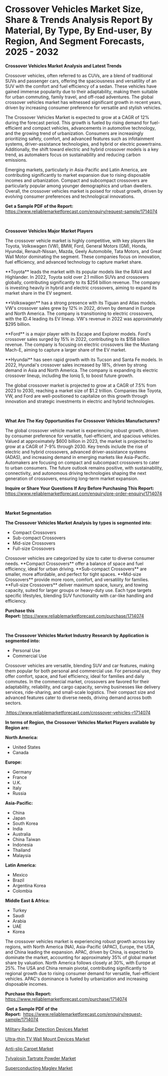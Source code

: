 <p><h1>Crossover Vehicles Market Size, Share & Trends Analysis Report By Material, By Type, By End-user, By Region, And Segment Forecasts, 2025 - 2032</h1></p><p><strong>Crossover Vehicles Market Analysis and Latest Trends</strong></p>
<p><p>Crossover vehicles, often referred to as CUVs, are a blend of traditional SUVs and passenger cars, offering the spaciousness and versatility of an SUV with the comfort and fuel efficiency of a sedan. These vehicles have gained immense popularity due to their adaptability, making them suitable for urban commuting, family travel, and off-road adventures. The global crossover vehicles market has witnessed significant growth in recent years, driven by increasing consumer preference for versatile and stylish vehicles.</p><p>The Crossover Vehicles Market is expected to grow at a CAGR of 12% during the forecast period. This growth is fueled by rising demand for fuel-efficient and compact vehicles, advancements in automotive technology, and the growing trend of urbanization. Consumers are increasingly prioritizing safety, comfort, and advanced features such as infotainment systems, driver-assistance technologies, and hybrid or electric powertrains. Additionally, the shift toward electric and hybrid crossover models is a key trend, as automakers focus on sustainability and reducing carbon emissions.</p><p>Emerging markets, particularly in Asia-Pacific and Latin America, are contributing significantly to market expansion due to rising disposable incomes and urbanization. Compact and subcompact crossovers are particularly popular among younger demographics and urban dwellers. Overall, the crossover vehicles market is poised for robust growth, driven by evolving consumer preferences and technological innovations.</p></p>
<p><strong>Get a Sample PDF of the Report:&nbsp;</strong> <a href="https://www.reliablemarketforecast.com/enquiry/request-sample/1714074?utm_campaign=1875&utm_medium=2&utm_source=Github&utm_content=ia&utm_term=21012025&utm_id=crossover-vehicles">https://www.reliablemarketforecast.com/enquiry/request-sample/1714074</a></p>
<p>&nbsp;</p>
<p><strong>Crossover Vehicles Major Market Players</strong></p>
<p><p>The crossover vehicle market is highly competitive, with key players like Toyota, Volkswagen (VW), BMW, Ford, General Motors (GM), Honda, Hyundai, Renault-Nissan, Mazda, Geely Automobile, Tata Motors, and Great Wall Motor dominating the segment. These companies focus on innovation, fuel efficiency, and advanced technology to capture market share.</p><p>**Toyota** leads the market with its popular models like the RAV4 and Highlander. In 2022, Toyota sold over 2.1 million SUVs and crossovers globally, contributing significantly to its $256 billion revenue. The company is investing heavily in hybrid and electric crossovers, aiming to expand its market share in the EV segment.</p><p>**Volkswagen** has a strong presence with its Tiguan and Atlas models. VW's crossover sales grew by 12% in 2022, driven by demand in Europe and North America. The company is transitioning to electric crossovers, with the ID.4 leading its EV lineup. VW's revenue in 2022 was approximately $295 billion.</p><p>**Ford** is a major player with its Escape and Explorer models. Ford's crossover sales surged by 15% in 2022, contributing to its $158 billion revenue. The company is focusing on electric crossovers like the Mustang Mach-E, aiming to capture a larger share of the EV market.</p><p>**Hyundai** has seen rapid growth with its Tucson and Santa Fe models. In 2022, Hyundai's crossover sales increased by 18%, driven by strong demand in Asia and North America. The company is expanding its electric crossover lineup, including the Ioniq 5, to boost future growth.</p><p>The global crossover market is projected to grow at a CAGR of 7.5% from 2023 to 2030, reaching a market size of $1.2 trillion. Companies like Toyota, VW, and Ford are well-positioned to capitalize on this growth through innovation and strategic investments in electric and hybrid technologies.</p></p>
<p>&nbsp;</p>
<p><strong>What Are The Key Opportunities For Crossover Vehicles Manufacturers?</strong></p>
<p><p>The global crossover vehicle market is experiencing robust growth, driven by consumer preference for versatile, fuel-efficient, and spacious vehicles. Valued at approximately $600 billion in 2023, the market is projected to grow at a CAGR of 7-9% through 2030. Key trends include the rise of electric and hybrid crossovers, advanced driver-assistance systems (ADAS), and increasing demand in emerging markets like Asia-Pacific. Automakers are focusing on compact and subcompact crossovers to cater to urban consumers. The future outlook remains positive, with sustainability, connectivity, and autonomous driving technologies shaping the next generation of crossovers, ensuring long-term market expansion.</p></p>
<p><strong>Inquire or Share Your Questions If Any Before Purchasing This Report:</strong> <a href="https://www.reliablemarketforecast.com/enquiry/pre-order-enquiry/1714074?utm_campaign=1875&utm_medium=2&utm_source=Github&utm_content=ia&utm_term=21012025&utm_id=crossover-vehicles">https://www.reliablemarketforecast.com/enquiry/pre-order-enquiry/1714074</a></p>
<p>&nbsp;</p>
<p><strong>Market Segmentation</strong></p>
<p><strong>The Crossover Vehicles Market Analysis by types is segmented into:</strong></p>
<p><ul><li>Compact Crossovers</li><li>Sub-compact Crossovers</li><li>Mid-size Crossovers</li><li>Full-size Crossovers</li></ul></p>
<p><p>Crossover vehicles are categorized by size to cater to diverse consumer needs. **Compact Crossovers** offer a balance of space and fuel efficiency, ideal for urban driving. **Sub-compact Crossovers** are smaller, more affordable, and perfect for tight spaces. **Mid-size Crossovers** provide more room, comfort, and versatility for families. **Full-size Crossovers** deliver maximum space, luxury, and towing capacity, suited for larger groups or heavy-duty use. Each type targets specific lifestyles, blending SUV functionality with car-like handling and efficiency.</p></p>
<p><strong>Purchase this Report:&nbsp;</strong><a href="https://www.reliablemarketforecast.com/purchase/1714074?utm_campaign=1875&utm_medium=2&utm_source=Github&utm_content=ia&utm_term=21012025&utm_id=crossover-vehicles">https://www.reliablemarketforecast.com/purchase/1714074</a></p>
<p>&nbsp;</p>
<p><strong>The Crossover Vehicles Market Industry Research by Application is segmented into:</strong></p>
<p><ul><li>Personal Use</li><li>Commercial Use</li></ul></p>
<p><p>Crossover vehicles are versatile, blending SUV and car features, making them popular for both personal and commercial use. For personal use, they offer comfort, space, and fuel efficiency, ideal for families and daily commutes. In the commercial market, crossovers are favored for their adaptability, reliability, and cargo capacity, serving businesses like delivery services, ride-sharing, and small-scale logistics. Their compact size and advanced features cater to diverse needs, driving demand across both sectors.</p></p>
<p><a href="https://www.reliablemarketforecast.com/crossover-vehicles-r1714074?utm_campaign=1875&utm_medium=2&utm_source=Github&utm_content=ia&utm_term=21012025&utm_id=crossover-vehicles">&nbsp;https://www.reliablemarketforecast.com/crossover-vehicles-r1714074</a></p>
<p><strong>In terms of Region, the Crossover Vehicles Market Players available by Region are:</strong></p>
<p>
    <p> <strong> North America: </strong>
        <ul>
            <li>United States</li>
            <li>Canada</li>
        </ul>
        </p> 
    <p> <strong> Europe: </strong>
        <ul>
            <li>Germany</li>
            <li>France</li>
            <li>U.K.</li>
            <li>Italy</li>
            <li>Russia</li>
        </ul>
        </p> 
    <p> <strong> Asia-Pacific: </strong>
        <ul>
            <li>China</li>
            <li>Japan</li>
            <li>South Korea</li>
            <li>India</li>
            <li>Australia</li>
            <li>China Taiwan</li>
            <li>Indonesia</li>
            <li>Thailand</li>
            <li>Malaysia</li>
        </ul>
        </p> 
    <p> <strong> Latin America: </strong>
        <ul>
            <li>Mexico</li>
            <li>Brazil</li>
            <li>Argentina Korea</li>
            <li>Colombia</li>
        </ul>
        </p> 
    <p> <strong> Middle East & Africa: </strong>
        <ul>
            <li>Turkey</li>
            <li>Saudi</li>
            <li>Arabia</li>
            <li>UAE</li>
            <li>Korea</li>
        </ul>
    </p>
    </p>
<p><p>The crossover vehicles market is experiencing robust growth across key regions, with North America (NA), Asia-Pacific (APAC), Europe, the USA, and China leading the expansion. APAC, driven by China, is expected to dominate the market, accounting for approximately 35% of global market share by valuation. North America follows closely at 30%, with Europe at 25%. The USA and China remain pivotal, contributing significantly to regional growth due to rising consumer demand for versatile, fuel-efficient vehicles. APAC's dominance is fueled by urbanization and increasing disposable incomes.</p></p>
<p><strong>Purchase this Report: </strong><a href="https://www.reliablemarketforecast.com/purchase/1714074?utm_campaign=1875&utm_medium=2&utm_source=Github&utm_content=ia&utm_term=21012025&utm_id=crossover-vehicles">https://www.reliablemarketforecast.com/purchase/1714074</a></p>
<p>&nbsp;<strong>Get a Sample PDF of the Report:&nbsp;&nbsp;</strong><a href="https://www.reliablemarketforecast.com/enquiry/request-sample/1714074?utm_campaign=1875&utm_medium=2&utm_source=Github&utm_content=ia&utm_term=21012025&utm_id=crossover-vehicles">https://www.reliablemarketforecast.com/enquiry/request-sample/1714074</a></p>
<p><strong></strong></p>
<p><p><a href="https://www.linkedin.com/pulse/top-reasons-behind-military-radar-detection-devices-market-abdbe?utm_campaign=1875&utm_medium=2&utm_source=Github&utm_content=ia&utm_term=21012025&utm_id=crossover-vehicles">Military Radar Detection Devices Market</a></p><p><a href="https://www.linkedin.com/pulse/growth-trajectory-ultra-thin-tv-wall-mount-devices-market-2025-2032-ddljc?utm_campaign=1875&utm_medium=2&utm_source=Github&utm_content=ia&utm_term=21012025&utm_id=crossover-vehicles">Ultra-thin TV Wall Mount Devices Market</a></p><p><a href="https://www.linkedin.com/pulse/future-anti-slip-carpet-market-expected-cagr-62-over-2025-2032-0zxie?utm_campaign=1875&utm_medium=2&utm_source=Github&utm_content=ia&utm_term=21012025&utm_id=crossover-vehicles">Anti-slip Carpet Market</a></p><p><a href="https://www.linkedin.com/pulse/analysis-current-state-future-growth-potential-tylvalosin-tartrate-gx1ve?utm_campaign=1875&utm_medium=2&utm_source=Github&utm_content=ia&utm_term=21012025&utm_id=crossover-vehicles">Tylvalosin Tartrate Powder Market</a></p><p><a href="https://github.com/raffadongraffadong/Market-Research-Report-List-1/blob/main/superconducting-maglev-market.md?utm_campaign=1875&utm_medium=2&utm_source=Github&utm_content=ia&utm_term=21012025&utm_id=crossover-vehicles">Superconducting Maglev Market</a></p></p>